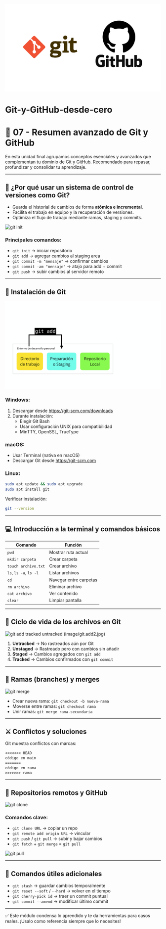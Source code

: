[![Ir a Fundamentos de Git](https://github.com/eliana1115/Git-y-GitHub-desde-cero/blob/main/image/curso-git-github.png?raw=true)](https://github.com/eliana1115/Git-y-GitHub-des-cero/tree/main/01_Fundamentos_Git)
# Git-y-GitHub-desde-cero

# 🧩 07 - Resumen avanzado de Git y GitHub

En esta unidad final agrupamos conceptos esenciales y avanzados que complementan tu dominio de Git y GitHub. Recomendado para repasar, profundizar y consolidar tu aprendizaje.

---

## 💾 ¿Por qué usar un sistema de control de versiones como Git?

- Guarda el historial de cambios de forma **atómica e incremental**.
- Facilita el trabajo en equipo y la recuperación de versiones.
- Optimiza el flujo de trabajo mediante ramas, staging y commits.

![git init](https://github.com/eliana1115/Git_GitHub_Curso/blob/main/07_Resumen_Avanzado_Git_GitHub/Images/git%20init.jpg?raw=true)

### Principales comandos:
- `git init` → iniciar repositorio
- `git add` → agregar cambios al staging area
- `git commit -m "mensaje"` → confirmar cambios
- `git commit -am "mensaje"` → atajo para add + commit
- `git push` → subir cambios al servidor remoto

---

## 🧰 Instalación de Git

![git add](image/git.add.jpg)

### Windows:
1. Descargar desde https://git-scm.com/downloads
2. Durante instalación:
   - Elegir Git Bash
   - Usar configuración UNIX para compatibilidad
   - MinTTY, OpenSSL, TrueType

### macOS:
- Usar Terminal (nativa en macOS)
- Descargar Git desde https://git-scm.com

### Linux:
```bash
sudo apt update && sudo apt upgrade
sudo apt install git
```
Verificar instalación:
```bash
git --version
```

---

## 💻 Introducción a la terminal y comandos básicos

| Comando | Función |
|--------|--------|
| `pwd` | Mostrar ruta actual |
| `mkdir carpeta` | Crear carpeta |
| `touch archivo.txt` | Crear archivo |
| `ls`, `ls -a`, `ls -l` | Listar archivos |
| `cd` | Navegar entre carpetas |
| `rm archivo` | Eliminar archivo |
| `cat archivo` | Ver contenido |
| `clear` | Limpiar pantalla |

---

## 🔁 Ciclo de vida de los archivos en Git

![git add tracked untracked](image/git.add.jpgimage/git.add.jpg) (image/git.add2.jpg)

1. **Untracked** → No rastreados aún por Git
2. **Unstaged** → Rastreado pero con cambios sin añadir
3. **Staged** → Cambios agregados con `git add`
4. **Tracked** → Cambios confirmados con `git commit`

---

## 🌿 Ramas (branches) y merges

![git merge](https://github.com/eliana1115/Git_GitHub_Curso/blob/main/07_Resumen_Avanzado_Git_GitHub/Images/git%20merge.jpg?raw=true)

- Crear nueva rama: `git checkout -b nueva-rama`
- Moverse entre ramas: `git checkout rama`
- Unir ramas: `git merge rama-secundaria`

---

## ⚔️ Conflictos y soluciones

Git muestra conflictos con marcas:
```
<<<<<<< HEAD
código en main
=======
código en rama
>>>>>>> rama
```

---

## 🔗 Repositorios remotos y GitHub

![git clone](https://github.com/eliana1115/Git_GitHub_Curso/blob/main/07_Resumen_Avanzado_Git_GitHub/Images/git%20clone%20url.jpg?raw=true)

### Comandos clave:
- `git clone URL` → copiar un repo
- `git remote add origin URL` → vincular
- `git push` / `git pull` → subir y bajar cambios
- `git fetch` + `git merge` = `git pull`

![git pull](https://github.com/eliana1115/Git_GitHub_Curso/blob/main/07_Resumen_Avanzado_Git_GitHub/Images/git%20pull2.jpg?raw=true)

---

## 🧪 Comandos útiles adicionales
- `git stash` → guardar cambios temporalmente
- `git reset --soft` / `--hard` → volver en el tiempo
- `git cherry-pick id` → traer un commit puntual
- `git commit --amend` → modificar último commit

---

✅ Este módulo condensa lo aprendido y te da herramientas para casos reales. ¡Usalo como referencia siempre que lo necesites!
